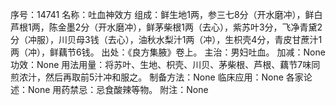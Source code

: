 序号：14741
名称：吐血神效方
组成：鲜生地1两，参三七8分（开水磨冲），鲜白芦根1两，陈金墨2分（开水磨冲），鲜茅柴根1两（去心），紫苏叶3分，飞净青黛2分（冲服），川贝母3钱（去心），油秋水梨汁1两（冲），生枳壳4分，青皮甘蔗汁1两（冲），鲜藕节6钱。
出处：《良方集腋》卷上。
主治：男妇吐血。
加减：None
功效：None
用法用量：将苏叶、生地、枳壳、川贝、茅柴根、芦根、藕节7味同煎浓汁，然后再取前5汁冲和服之。
制备方法：None
临床应用：None
各家论述：None
用药禁忌：忌食酸辣等物。
附注：None
